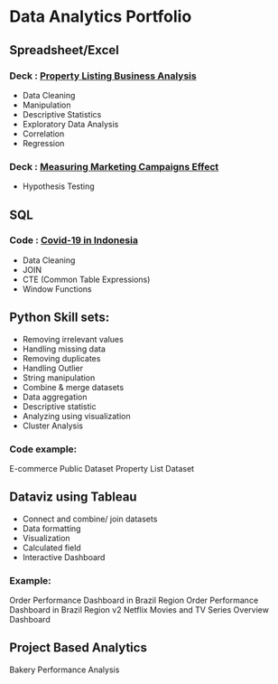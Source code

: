 # Data Analytics Portfolio
## Spreadsheet/Excel
### Deck : [Property Listing Business Analysis](https://docs.google.com/presentation/d/10-mxIKbm8fGjy-XmphRgE72RLDK7-SY3TsE45C6_vxs/edit?usp=sharing)
- Data Cleaning
- Manipulation
- Descriptive Statistics
- Exploratory Data Analysis
- Correlation
- Regression
### Deck : [Measuring Marketing Campaigns Effect](https://docs.google.com/presentation/d/1Vj725LiKhox9qPMxqEbH2si37WWsjLwPTKOYyXbZ8_U/edit?usp=sharing)
- Hypothesis Testing
## SQL
### Code : [Covid-19 in Indonesia](https://github.com/AchmadHendy/COVID-Analysis-Indonesia)
- Data Cleaning
- JOIN
- CTE (Common Table Expressions)
- Window Functions
## Python Skill sets:
- Removing irrelevant values
- Handling missing data
- Removing duplicates
- Handling Outlier
- String manipulation
- Combine & merge datasets
- Data aggregation
- Descriptive statistic
- Analyzing using visualization
- Cluster Analysis
### Code example:
E-commerce Public Dataset
Property List Dataset

## Dataviz using Tableau
- Connect and combine/ join datasets
- Data formatting
- Visualization
- Calculated field
- Interactive Dashboard
### Example:
Order Performance Dashboard in Brazil Region
Order Performance Dashboard in Brazil Region v2
Netflix Movies and TV Series Overview Dashboard

## Project Based Analytics
Bakery Performance Analysis
